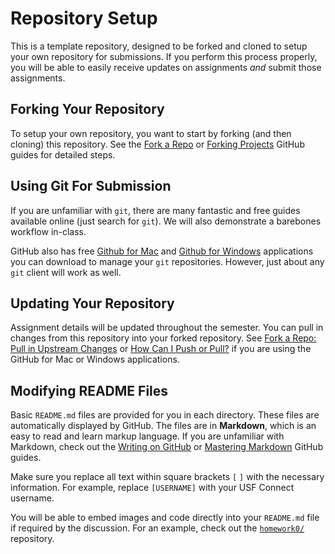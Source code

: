Repository Setup
==============================

This is a template repository, designed to be forked and cloned to setup your own repository for submissions. If you perform this process properly, you will be able to easily receive updates on assignments *and* submit those assignments.

Forking Your Repository
------------------------------

To setup your own repository, you want to start by forking (and then cloning) this repository. See the [Fork a Repo](https://help.github.com/articles/fork-a-repo) or [Forking Projects](http://guides.github.com/overviews/forking/) GitHub guides for detailed steps. 

Using Git For Submission 
------------------------------

If you are unfamiliar with `git`, there are many fantastic and free guides available online (just search for `git`). We will also demonstrate a barebones workflow in-class.

GitHub also has free [Github for Mac](https://help.github.com/categories/31/articles) and [Github for Windows](https://help.github.com/categories/58/articles) applications you can download to manage your `git` repositories. However, just about any `git` client will work as well.

Updating Your Repository
------------------------------

Assignment details will be updated throughout the semester. You can pull in changes from this repository into your forked repository. See [Fork a Repo: Pull in Upstream Changes](https://help.github.com/articles/fork-a-repo#pull-in-upstream-changes) or [How Can I Push or Pull?](https://help.github.com/articles/how-can-i-push-or-pull) if you are using the GitHub for Mac or Windows applications. 

Modifying README Files
------------------------------

Basic `README.md` files are provided for you in each directory. These files are automatically displayed by GitHub. The files are in **Markdown**, which is an easy to read and learn markup language. If you are unfamiliar with Markdown, check out the [Writing on GitHub](https://help.github.com/categories/88/articles) or [Mastering Markdown](http://guides.github.com/overviews/mastering-markdown/) GitHub guides.

Make sure you replace all text within square brackets `[` `]` with the necessary information. For example, replace `[USERNAME]` with your USF Connect username. 

You will be able to embed images and code directly into your `README.md` file if required by the discussion. For an example, check out the [`homework0/`](homework0/) repository.
